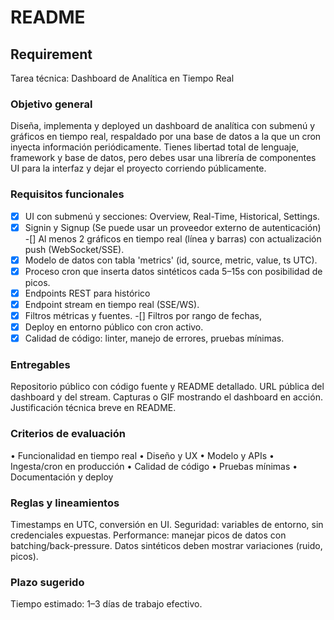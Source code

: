# README

## Requirement

Tarea técnica: Dashboard de Analítica en Tiempo Real

### Objetivo general
Diseña, implementa y deployed un dashboard de analítica con submenú y gráficos en tiempo real, respaldado por una base de datos a la que un cron inyecta información periódicamente. Tienes libertad total de lenguaje, framework y base de datos, pero debes usar una librería de componentes UI para la interfaz y dejar el proyecto corriendo públicamente.

### Requisitos funcionales
  -[X] UI con submenú y secciones: Overview, Real-Time, Historical, Settings.
  -[X] Signin y Signup (Se puede usar un proveedor externo de autenticación)
  -[] Al menos 2 gráficos en tiempo real (línea y barras) con actualización push (WebSocket/SSE).
  -[X] Modelo de datos con tabla 'metrics' (id, source, metric, value, ts UTC).
  -[X] Proceso cron que inserta datos sintéticos cada 5–15s con posibilidad de picos.
  -[X] Endpoints REST para histórico 
  -[X] Endpoint  stream en tiempo real (SSE/WS).
  -[X] Filtros métricas y fuentes.
  -[] Filtros por rango de fechas,
  -[X] Deploy en entorno público con cron activo.
  -[X] Calidad de código: linter, manejo de errores, pruebas mínimas.

### Entregables

Repositorio público con código fuente y README detallado. URL pública del dashboard y del stream.
Capturas o GIF mostrando el dashboard en acción. Justificación técnica breve en README.

### Criterios de evaluación

• Funcionalidad en tiempo real
• Diseño y UX
• Modelo y APIs
• Ingesta/cron en producción
• Calidad de código
• Pruebas mínimas
• Documentación y deploy

### Reglas y lineamientos
Timestamps en UTC, conversión en UI.
Seguridad: variables de entorno, sin credenciales expuestas. Performance: manejar picos de datos con batching/back-pressure. Datos sintéticos deben mostrar variaciones (ruido, picos).

### Plazo sugerido

Tiempo estimado: 1–3 días de trabajo efectivo.
